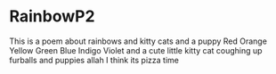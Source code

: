 # RainbowP2
This is a poem about rainbows and kitty cats and a puppy
Red
Orange
Yellow
Green
Blue
Indigo
Violet
and a cute little kitty cat coughing up furballs and puppies
allah I think its pizza time